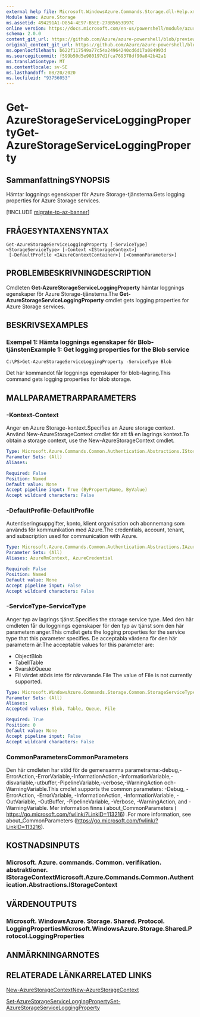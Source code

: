 ```yaml
---
external help file: Microsoft.WindowsAzure.Commands.Storage.dll-Help.xml
Module Name: Azure.Storage
ms.assetid: 494291A1-D854-4E97-B5EE-27BB5653D97C
online version: https://docs.microsoft.com/en-us/powershell/module/azure.storage/get-azurestorageserviceloggingproperty
schema: 2.0.0
content_git_url: https://github.com/Azure/azure-powershell/blob/preview/src/Storage/Commands.Storage/help/Get-AzureStorageServiceLoggingProperty.md
original_content_git_url: https://github.com/Azure/azure-powershell/blob/preview/src/Storage/Commands.Storage/help/Get-AzureStorageServiceLoggingProperty.md
ms.openlocfilehash: b622f117549a77c54a24964240cd6d17a084993d
ms.sourcegitcommit: f599b50d5e980197d1fca769378df90a842b42a1
ms.translationtype: MT
ms.contentlocale: sv-SE
ms.lasthandoff: 08/20/2020
ms.locfileid: "93756053"
---
```

# <span data-ttu-id="73159-101">Get-AzureStorageServiceLoggingProperty</span><span class="sxs-lookup"><span data-stu-id="73159-101">Get-AzureStorageServiceLoggingProperty</span></span>

## <span data-ttu-id="73159-102">Sammanfattning</span><span class="sxs-lookup"><span data-stu-id="73159-102">SYNOPSIS</span></span>
<span data-ttu-id="73159-103">Hämtar loggnings egenskaper för Azure Storage-tjänsterna.</span><span class="sxs-lookup"><span data-stu-id="73159-103">Gets logging properties for Azure Storage services.</span></span>

[!INCLUDE [migrate-to-az-banner](../../includes/migrate-to-az-banner.md)]

## <span data-ttu-id="73159-104">FRÅGESYNTAXEN</span><span class="sxs-lookup"><span data-stu-id="73159-104">SYNTAX</span></span>

```
Get-AzureStorageServiceLoggingProperty [-ServiceType] <StorageServiceType> [-Context <IStorageContext>]
 [-DefaultProfile <IAzureContextContainer>] [<CommonParameters>]
```

## <span data-ttu-id="73159-105">PROBLEMBESKRIVNING</span><span class="sxs-lookup"><span data-stu-id="73159-105">DESCRIPTION</span></span>
<span data-ttu-id="73159-106">Cmdleten **Get-AzureStorageServiceLoggingProperty** hämtar loggnings egenskaper för Azure Storage-tjänsterna.</span><span class="sxs-lookup"><span data-stu-id="73159-106">The **Get-AzureStorageServiceLoggingProperty** cmdlet gets logging properties for Azure Storage services.</span></span>

## <span data-ttu-id="73159-107">BESKRIVS</span><span class="sxs-lookup"><span data-stu-id="73159-107">EXAMPLES</span></span>

### <span data-ttu-id="73159-108">Exempel 1: Hämta loggnings egenskaper för Blob-tjänsten</span><span class="sxs-lookup"><span data-stu-id="73159-108">Example 1: Get logging properties for the Blob service</span></span>
```
C:\PS>Get-AzureStorageServiceLoggingProperty -ServiceType Blob
```

<span data-ttu-id="73159-109">Det här kommandot får loggnings egenskaper för blob-lagring.</span><span class="sxs-lookup"><span data-stu-id="73159-109">This command gets logging properties for blob storage.</span></span>

## <span data-ttu-id="73159-110">MALLPARAMETRAR</span><span class="sxs-lookup"><span data-stu-id="73159-110">PARAMETERS</span></span>

### <span data-ttu-id="73159-111">-Kontext</span><span class="sxs-lookup"><span data-stu-id="73159-111">-Context</span></span>
<span data-ttu-id="73159-112">Anger en Azure Storage-kontext.</span><span class="sxs-lookup"><span data-stu-id="73159-112">Specifies an Azure storage context.</span></span>
<span data-ttu-id="73159-113">Använd New-AzureStorageContext cmdlet för att få en lagrings kontext.</span><span class="sxs-lookup"><span data-stu-id="73159-113">To obtain a storage context, use the New-AzureStorageContext cmdlet.</span></span>

```yaml
Type: Microsoft.Azure.Commands.Common.Authentication.Abstractions.IStorageContext
Parameter Sets: (All)
Aliases:

Required: False
Position: Named
Default value: None
Accept pipeline input: True (ByPropertyName, ByValue)
Accept wildcard characters: False
```

### <span data-ttu-id="73159-114">-DefaultProfile</span><span class="sxs-lookup"><span data-stu-id="73159-114">-DefaultProfile</span></span>
<span data-ttu-id="73159-115">Autentiseringsuppgifter, konto, klient organisation och abonnemang som används för kommunikation med Azure.</span><span class="sxs-lookup"><span data-stu-id="73159-115">The credentials, account, tenant, and subscription used for communication with Azure.</span></span>

```yaml
Type: Microsoft.Azure.Commands.Common.Authentication.Abstractions.IAzureContextContainer
Parameter Sets: (All)
Aliases: AzureRmContext, AzureCredential

Required: False
Position: Named
Default value: None
Accept pipeline input: False
Accept wildcard characters: False
```

### <span data-ttu-id="73159-116">-ServiceType</span><span class="sxs-lookup"><span data-stu-id="73159-116">-ServiceType</span></span>
<span data-ttu-id="73159-117">Anger typ av lagrings tjänst.</span><span class="sxs-lookup"><span data-stu-id="73159-117">Specifies the storage service type.</span></span>
<span data-ttu-id="73159-118">Med den här cmdleten får du loggnings egenskaper för den typ av tjänst som den här parametern anger.</span><span class="sxs-lookup"><span data-stu-id="73159-118">This cmdlet gets the logging properties for the service type that this parameter specifies.</span></span>
<span data-ttu-id="73159-119">De acceptabla värdena för den här parametern är:</span><span class="sxs-lookup"><span data-stu-id="73159-119">The acceptable values for this parameter are:</span></span>
- <span data-ttu-id="73159-120">Object</span><span class="sxs-lookup"><span data-stu-id="73159-120">Blob</span></span> 
- <span data-ttu-id="73159-121">Tabell</span><span class="sxs-lookup"><span data-stu-id="73159-121">Table</span></span>
- <span data-ttu-id="73159-122">Svarskö</span><span class="sxs-lookup"><span data-stu-id="73159-122">Queue</span></span>
- <span data-ttu-id="73159-123">Fil värdet stöds inte för närvarande.</span><span class="sxs-lookup"><span data-stu-id="73159-123">File The value of File is not currently supported.</span></span>

```yaml
Type: Microsoft.WindowsAzure.Commands.Storage.Common.StorageServiceType
Parameter Sets: (All)
Aliases:
Accepted values: Blob, Table, Queue, File

Required: True
Position: 0
Default value: None
Accept pipeline input: False
Accept wildcard characters: False
```

### <span data-ttu-id="73159-124">CommonParameters</span><span class="sxs-lookup"><span data-stu-id="73159-124">CommonParameters</span></span>
<span data-ttu-id="73159-125">Den här cmdleten har stöd för de gemensamma parametrarna:-debug,-ErrorAction,-ErrorVariable,-InformationAction,-InformationVariable,-disvariable,-utbuffer,-PipelineVariable,-verbose,-WarningAction och-WarningVariable.</span><span class="sxs-lookup"><span data-stu-id="73159-125">This cmdlet supports the common parameters: -Debug, -ErrorAction, -ErrorVariable, -InformationAction, -InformationVariable, -OutVariable, -OutBuffer, -PipelineVariable, -Verbose, -WarningAction, and -WarningVariable.</span></span> <span data-ttu-id="73159-126">Mer information finns i about_CommonParameters ( https://go.microsoft.com/fwlink/?LinkID=113216) .</span><span class="sxs-lookup"><span data-stu-id="73159-126">For more information, see about_CommonParameters (https://go.microsoft.com/fwlink/?LinkID=113216).</span></span>

## <span data-ttu-id="73159-127">KOSTNADS</span><span class="sxs-lookup"><span data-stu-id="73159-127">INPUTS</span></span>

### <span data-ttu-id="73159-128">Microsoft. Azure. commands. Common. verifikation. abstraktioner. IStorageContext</span><span class="sxs-lookup"><span data-stu-id="73159-128">Microsoft.Azure.Commands.Common.Authentication.Abstractions.IStorageContext</span></span>

## <span data-ttu-id="73159-129">VÄRDEN</span><span class="sxs-lookup"><span data-stu-id="73159-129">OUTPUTS</span></span>

### <span data-ttu-id="73159-130">Microsoft. WindowsAzure. Storage. Shared. Protocol. LoggingProperties</span><span class="sxs-lookup"><span data-stu-id="73159-130">Microsoft.WindowsAzure.Storage.Shared.Protocol.LoggingProperties</span></span>

## <span data-ttu-id="73159-131">ANMÄRKNINGAR</span><span class="sxs-lookup"><span data-stu-id="73159-131">NOTES</span></span>

## <span data-ttu-id="73159-132">RELATERADE LÄNKAR</span><span class="sxs-lookup"><span data-stu-id="73159-132">RELATED LINKS</span></span>

[<span data-ttu-id="73159-133">New-AzureStorageContext</span><span class="sxs-lookup"><span data-stu-id="73159-133">New-AzureStorageContext</span></span>](./New-AzureStorageContext.md)

[<span data-ttu-id="73159-134">Set-AzureStorageServiceLoggingProperty</span><span class="sxs-lookup"><span data-stu-id="73159-134">Set-AzureStorageServiceLoggingProperty</span></span>](./Set-AzureStorageServiceLoggingProperty.md)


